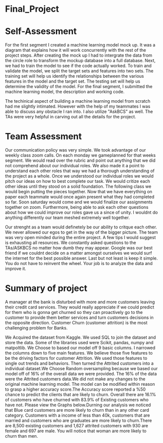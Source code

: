 # Final_Project

# Self-Assessment
For the first segment I  created a machine learning model mock up. It was a diagram that explains how it will work concurrently with the rest of the project steps. After creating the mock up I had to intergrate the data from the circle role to transform the mockup database into a full database. Next, we had to train the model to see if the code actually worked. To train and validate the model, we split the target sets and features into two sets. The training set will help us identify the relationships between the various features in the model and the target set. The testing set will help us determine the validity of the model. For the final segment, I submitted the machine learning model, the description and working code. 

The techinical aspect of building a machine learning model from scratch had me slightly intimated. However with the help of my teammates I was able to discuss any obstacle I ran into. I also utilize "AskBCS" as well. The TAs were very helpful in carving out all the details for the project. 

# Team Assessment
Our communication policy was very simple. We took advantage of our weekly class zoom calls. On each monday we gameplanned for that weeks segment. We would read over the rubric and point out anything that we did not comprehend about our individual roles. We also made it a point to understand each other roles that way we had a thorough understanding of the project as a whole. Once we understood our individual roles we would pitch our ideas on how to best complete our task. We would critize each other ideas until they stood on a solid foundation. The following class we would begin putting the pieces together. Now that we have everything on paper each teammate would once again present what they had completed so far. Soon saturday would come and we would finalize our assignments together on zoom. Furthermore, being able to ask each other questions about how we could improve our roles gave us a since of unity. I wouldnt do anything differently our team meshed extremely well together.

Our strenght as a team would definetely be our ability to critque each other. We never allowed our egos to get in the way of the bigger picture. The team was very open minded during the entire project. A few tips I would suggest is exhausting all resources. We constantly asked questions to the TAs/ASKBCS no matter how dumb they may appear. Google was our best friend if we couldnt decide on a matter amongst ourselves we would surf the internet for the best possible answer. Last but not least is keep it simple. You do not have to reinvent the wheel. Your job is to analyze the data and improve it.

# Summary of project 
A manager at the bank is disturbed with more and more customers leaving their credit card services. They would really appreciate if we could predict for them who is gonna get churned so they can proactively go to the customer to provide them better services and turn customers decisions in the opposite direction. Customer Churn (customer attrition) is the most challenging problem for Banks.

We Acquired the dataset from Kaggle. We used SQL to join the dataset and store the data. Some of the libraries used were Scikit, pandas, numpy and matpoltlib. We Choose to based our model off 9 basic columns. I narrowed the columns down to five main features. We believe those five features to be the driving factors for customer Attrition. We used those features to single out trends and behaviors. Then turned the Attrited customers into a individual dataset.We Choose Random oversampling because we based our model off of 16% of the overall data we were provided. The 16% of the data were the Attrited customers data.We did not make any changes to the original machine learning model. The model can be modified within reason to grasp a higher accuracy score.The Accuracy score reported a %50 chance to predict the clients that are likely to churn. Overall there are 16.1% of customers who have churned with 83.9% of Existing customers who have not. Please view the Graphs below.Durning our analysis we noticed that Blue card customers are more likely to churn than in any other card category. Customers with a income of less than 40k, customers that are married and customers who are graduates are more likely to churn.There are 8,500 existing customers and 1,627 attrited customers with 930 are female and 697 are male. You will notice that woman are more likely to churn than men.
